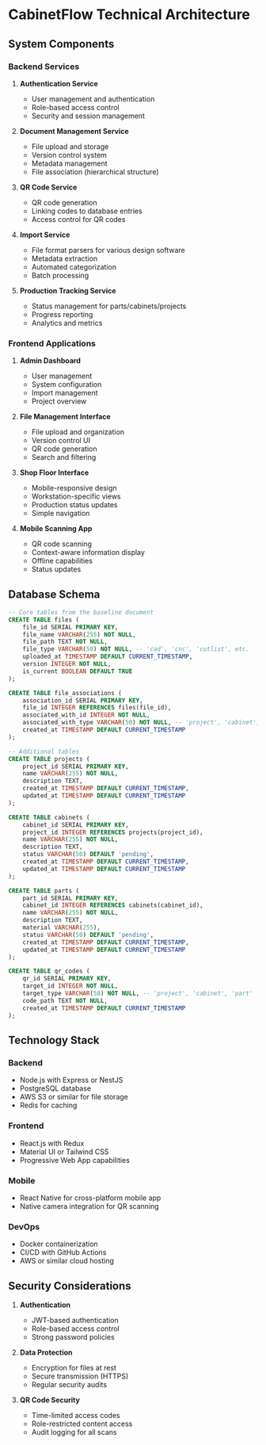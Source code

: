 # CabinetFlow Technical Architecture

## System Components

### Backend Services

1. **Authentication Service**
   - User management and authentication
   - Role-based access control
   - Security and session management

2. **Document Management Service**
   - File upload and storage
   - Version control system
   - Metadata management
   - File association (hierarchical structure)

3. **QR Code Service**
   - QR code generation
   - Linking codes to database entries
   - Access control for QR codes

4. **Import Service**
   - File format parsers for various design software
   - Metadata extraction
   - Automated categorization
   - Batch processing

5. **Production Tracking Service**
   - Status management for parts/cabinets/projects
   - Progress reporting
   - Analytics and metrics

### Frontend Applications

1. **Admin Dashboard**
   - User management
   - System configuration
   - Import management
   - Project overview

2. **File Management Interface**
   - File upload and organization
   - Version control UI
   - QR code generation
   - Search and filtering

3. **Shop Floor Interface**
   - Mobile-responsive design
   - Workstation-specific views
   - Production status updates
   - Simple navigation

4. **Mobile Scanning App**
   - QR code scanning
   - Context-aware information display
   - Offline capabilities
   - Status updates

## Database Schema

```sql
-- Core tables from the baseline document
CREATE TABLE files (
    file_id SERIAL PRIMARY KEY,
    file_name VARCHAR(255) NOT NULL,
    file_path TEXT NOT NULL,
    file_type VARCHAR(50) NOT NULL, -- 'cad', 'cnc', 'cutlist', etc.
    uploaded_at TIMESTAMP DEFAULT CURRENT_TIMESTAMP,
    version INTEGER NOT NULL,
    is_current BOOLEAN DEFAULT TRUE
);

CREATE TABLE file_associations (
    association_id SERIAL PRIMARY KEY,
    file_id INTEGER REFERENCES files(file_id),
    associated_with_id INTEGER NOT NULL,
    associated_with_type VARCHAR(50) NOT NULL, -- 'project', 'cabinet', 'part'
    created_at TIMESTAMP DEFAULT CURRENT_TIMESTAMP
);

-- Additional tables
CREATE TABLE projects (
    project_id SERIAL PRIMARY KEY,
    name VARCHAR(255) NOT NULL,
    description TEXT,
    created_at TIMESTAMP DEFAULT CURRENT_TIMESTAMP,
    updated_at TIMESTAMP DEFAULT CURRENT_TIMESTAMP
);

CREATE TABLE cabinets (
    cabinet_id SERIAL PRIMARY KEY,
    project_id INTEGER REFERENCES projects(project_id),
    name VARCHAR(255) NOT NULL,
    description TEXT,
    status VARCHAR(50) DEFAULT 'pending',
    created_at TIMESTAMP DEFAULT CURRENT_TIMESTAMP,
    updated_at TIMESTAMP DEFAULT CURRENT_TIMESTAMP
);

CREATE TABLE parts (
    part_id SERIAL PRIMARY KEY,
    cabinet_id INTEGER REFERENCES cabinets(cabinet_id),
    name VARCHAR(255) NOT NULL,
    description TEXT,
    material VARCHAR(255),
    status VARCHAR(50) DEFAULT 'pending',
    created_at TIMESTAMP DEFAULT CURRENT_TIMESTAMP,
    updated_at TIMESTAMP DEFAULT CURRENT_TIMESTAMP
);

CREATE TABLE qr_codes (
    qr_id SERIAL PRIMARY KEY,
    target_id INTEGER NOT NULL,
    target_type VARCHAR(50) NOT NULL, -- 'project', 'cabinet', 'part'
    code_path TEXT NOT NULL,
    created_at TIMESTAMP DEFAULT CURRENT_TIMESTAMP
);
```

## Technology Stack

### Backend
- Node.js with Express or NestJS
- PostgreSQL database
- AWS S3 or similar for file storage
- Redis for caching

### Frontend
- React.js with Redux
- Material UI or Tailwind CSS
- Progressive Web App capabilities

### Mobile
- React Native for cross-platform mobile app
- Native camera integration for QR scanning

### DevOps
- Docker containerization
- CI/CD with GitHub Actions
- AWS or similar cloud hosting

## Security Considerations

1. **Authentication**
   - JWT-based authentication
   - Role-based access control
   - Strong password policies

2. **Data Protection**
   - Encryption for files at rest
   - Secure transmission (HTTPS)
   - Regular security audits

3. **QR Code Security**
   - Time-limited access codes
   - Role-restricted content access
   - Audit logging for all scans